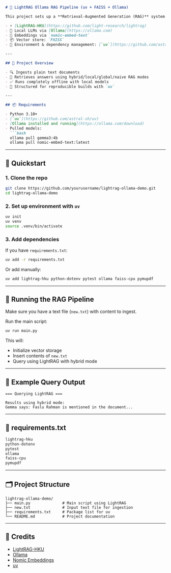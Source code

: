 ```markdown
# 🔦 LightRAG Ollama RAG Pipeline (uv + FAISS + Ollama)

This project sets up a **Retrieval-Augmented Generation (RAG)** system using:

- ⚡ [LightRAG-HKU](https://github.com/light-research/lightrag)
- 🧠 Local LLMs via [Ollama](https://ollama.com)
- 📐 Embeddings via `nomic-embed-text`
- 📦 Vector store: `FAISS`
- 🧰 Environment & dependency management: [`uv`](https://github.com/astral-sh/uv)

---

## 📁 Project Overview

- 🔍 Ingests plain text documents
- 🧠 Retrieves answers using hybrid/local/global/naive RAG modes
- ✅ Runs completely offline with local models
- 🐍 Structured for reproducible builds with `uv`

---

## 📦 Requirements

- Python 3.10+
- [`uv`](https://github.com/astral-sh/uv)
- [Ollama installed and running](https://ollama.com/download)
- Pulled models:
  ```bash
  ollama pull gemma3:4b
  ollama pull nomic-embed-text:latest
  ```

---

## 🚀 Quickstart

### 1. Clone the repo

```bash
git clone https://github.com/yourusername/lightrag-ollama-demo.git
cd lightrag-ollama-demo
```

### 2. Set up environment with `uv`

```bash
uv init
uv venv
source .venv/bin/activate
```

### 3. Add dependencies

If you have `requirements.txt`:

```bash
uv add -r requirements.txt
```

Or add manually:

```bash
uv add lightrag-hku python-dotenv pytest ollama faiss-cpu pymupdf
```

---

## 🧠 Running the RAG Pipeline

Make sure you have a text file (`new.txt`) with content to ingest.

Run the main script:

```bash
uv run main.py
```

This will:
- Initialize vector storage
- Insert contents of `new.txt`
- Query using LightRAG with hybrid mode

---

## 🧪 Example Query Output

```text
=== Querying LightRAG ===

Results using hybrid mode:
Gemma says: Faslu Rahman is mentioned in the document...
```

---

## 📄 requirements.txt

```txt
lightrag-hku
python-dotenv
pytest
ollama
faiss-cpu
pymupdf
```

---

## 🗂 Project Structure

```
lightrag-ollama-demo/
├── main.py              # Main script using LightRAG
├── new.txt              # Input text file for ingestion
├── requirements.txt     # Package list for uv
└── README.md            # Project documentation
```


---

## 🙌 Credits

- [LightRAG-HKU](https://github.com/light-research/lightrag)
- [Ollama](https://ollama.com)
- [Nomic Embeddings](https://embed.nomic.ai)
- [uv](https://github.com/astral-sh/uv)
```
